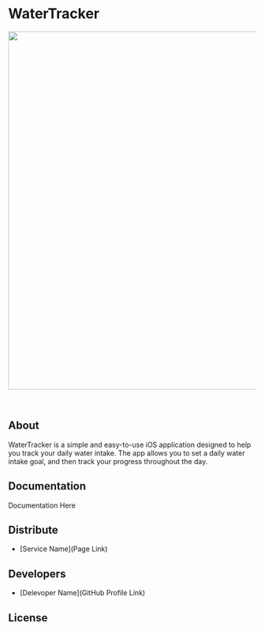 # WaterTracker
<p align="center">
      <img src="https://downloader.disk.yandex.ru/preview/da489647696d7d190dff0116b9faa4c3d921c75175e7b61a56eeb61a76ef2b00/64199d1e/UVRbpAGnEWAt8cbXkf0q978e7tOAyh2el1qYVXSV82XUPbx3RbdWGXh1sVpNyNnJC_IyioL5qL77nKZ7EdMMNw%3D%3D?uid=0&filename=watertracker.png&disposition=inline&hash=&limit=0&content_type=image%2Fpng&owner_uid=0&tknv=v2&size=2048x2048" width="726">
</p>

<p align="center">
   <img src="https://img.shields.io/badge/UI-UIKit%2C%20Storyboard%2C%20AutoLayout-red" alt="">
   <img src="https://img.shields.io/badge/Navigation-Segue-yellow" alt="">
   <img src="https://img.shields.io/badge/Architecture-MVC-success" alt="">
   <img src="https://img.shields.io/badge/Data-UserDefaults-informational" alt="">
   <img src="https://img.shields.io/badge/Tools-Git%2C%20GitHub%2C%20Swift%2C%20Xcode-important" alt="">
   <img src="https://img.shields.io/badge/-UserNotifications-9cf" alt="">
   <img src="https://img.shields.io/badge/-HealthKit-blueviolet" alt="">
</p>

## About

WaterTracker is a simple and easy-to-use iOS application designed to help you track your daily water intake. The app allows you to set a daily water intake goal, and then track your progress throughout the day.

## Documentation

Documentation Here

## Distribute

- [Service Name](Page Link)


## Developers

- [Delevoper Name](GitHub Profile Link)

## License
